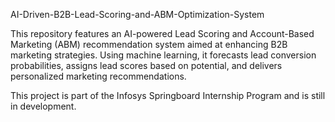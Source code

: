 AI-Driven-B2B-Lead-Scoring-and-ABM-Optimization-System

This repository features an AI-powered Lead Scoring and Account-Based Marketing (ABM) recommendation system aimed at enhancing B2B marketing strategies. Using machine learning, it forecasts lead conversion probabilities, assigns lead scores based on potential, and delivers personalized marketing recommendations.

This project is part of the Infosys Springboard Internship Program and is still in development.



